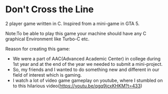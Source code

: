 # Don't Cross the Line
2 player game written in C. 
Inspired from a mini-game in GTA 5.

Note:To be able to play this game your machine should have any C graphical Environment like Turbo-C etc.

Reason for creating this game:
- We were a part of AAC(Advanced Academic Center) in college during 1st year and at the end of the year we needed to submit a mini-project.
- So, my friends and I wanted to do something new and different in our field of interest which is gaming.
- I watch a lot of video game gameplay on youtube, where I stumbled on to this hilarious video(https://youtu.be/qgq9jcxKHKM?t=433)
